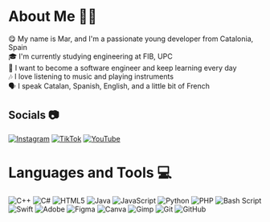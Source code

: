 # About Me 😵‍💫
😋 My name is Mar, and I'm a passionate young developer from Catalonia, Spain  <br>🎓 I'm currently studying engineering at FIB, UPC  <br>🎯 I want to become a software engineer and keep learning every day  <br>🎶 I love listening to music and playing instruments  <br>🗣️ I speak Catalan, Spanish, English, and a little bit of French<br>


## Socials 📷
[![Instagram](https://img.shields.io/badge/Instagram-%23E4405F.svg?logo=Instagram&logoColor=white)](https://instagram.com/mar.bevi) [![TikTok](https://img.shields.io/badge/TikTok-%23000000.svg?logo=TikTok&logoColor=white)](https://tiktok.com/@mar.bevi) [![YouTube](https://img.shields.io/badge/YouTube-%23FF0000.svg?logo=YouTube&logoColor=white)](https://youtube.com/@marbevii) 

# Languages and Tools 💻
![C++](https://img.shields.io/badge/c++-%2300599C.svg?style=for-the-badge&logo=c%2B%2B&logoColor=white) ![C#](https://img.shields.io/badge/c%23-%23239120.svg?style=for-the-badge&logo=csharp&logoColor=white) ![HTML5](https://img.shields.io/badge/html5-%23E34F26.svg?style=for-the-badge&logo=html5&logoColor=white) ![Java](https://img.shields.io/badge/java-%23ED8B00.svg?style=for-the-badge&logo=openjdk&logoColor=white) ![JavaScript](https://img.shields.io/badge/javascript-%23323330.svg?style=for-the-badge&logo=javascript&logoColor=%23F7DF1E) ![Python](https://img.shields.io/badge/python-3670A0?style=for-the-badge&logo=python&logoColor=ffdd54) ![PHP](https://img.shields.io/badge/php-%23777BB4.svg?style=for-the-badge&logo=php&logoColor=white) ![Bash Script](https://img.shields.io/badge/bash_script-%23121011.svg?style=for-the-badge&logo=gnu-bash&logoColor=white) ![Swift](https://img.shields.io/badge/swift-F54A2A?style=for-the-badge&logo=swift&logoColor=white) ![Adobe](https://img.shields.io/badge/adobe-%23FF0000.svg?style=for-the-badge&logo=adobe&logoColor=white) ![Figma](https://img.shields.io/badge/figma-%23F24E1E.svg?style=for-the-badge&logo=figma&logoColor=white) ![Canva](https://img.shields.io/badge/Canva-%2300C4CC.svg?style=for-the-badge&logo=Canva&logoColor=white) ![Gimp](https://img.shields.io/badge/Gimp-657D8B?style=for-the-badge&logo=gimp&logoColor=FFFFFF) ![Git](https://img.shields.io/badge/git-%23F05033.svg?style=for-the-badge&logo=git&logoColor=white) ![GitHub](https://img.shields.io/badge/github-%23121011.svg?style=for-the-badge&logo=github&logoColor=white)
